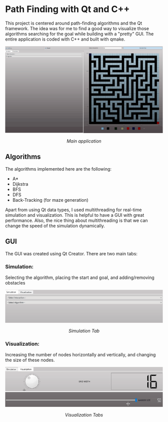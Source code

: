 # Path Finding with Qt and C++

This project is centered around path-finding algorithms and the Qt framework. The idea was for me to find a good way to visualize those algorithms searching for the goal while building with a "pretty" GUI. The entire application is coded with C++ and built with qmake.


<p align=center>
<img src=images\Animation.gif>
</p>
<p align=center>
 <em> Main application </em>
</p>

## Algorithms
The algorithms implemented here are the following:
- A*
- Dijkstra
- BFS
- DFS
- Back-Tracking (for maze generation)

Apart from using Qt data types, I used multithreading for real-time simulation and visualization. This is helpful to have a GUI with great performance. Also, the nice thing about multithreading is that we can change the speed of the simulation dynamically.

## GUI 
The GUI was created using Qt Creator. There are two main tabs:

### Simulation: 

Selecting the algorithm, placing the start and goal, and adding/removing obstacles

<p align=center>
<img src=images\Animation_simulation.gif>
</p>
<p align=center>
<em> Simulation Tab </em>

</p>

### Visualization: 
Increasing the number of nodes horizontally and vertically, and changing the size of these nodes.
<p align=center>
<img src=images\Animation_Visualization1.gif>
<img src=images\Animation_Visualization2.gif>
</p>
<p align=center>
<em> Visualization Tabs </em>
</p>
